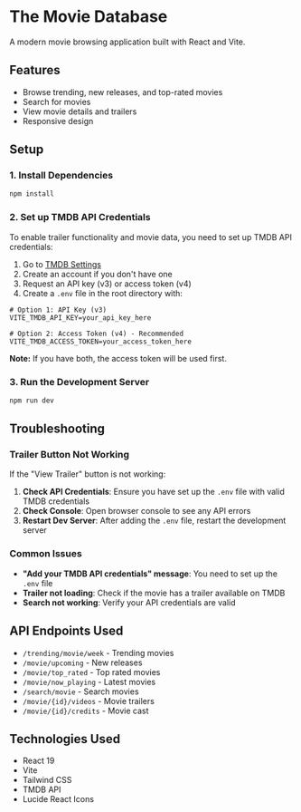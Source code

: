 # The Movie Database

A modern movie browsing application built with React and Vite.

## Features

- Browse trending, new releases, and top-rated movies
- Search for movies
- View movie details and trailers
- Responsive design

## Setup

### 1. Install Dependencies

```bash
npm install
```

### 2. Set up TMDB API Credentials

To enable trailer functionality and movie data, you need to set up TMDB API credentials:

1. Go to [TMDB Settings](https://www.themoviedb.org/settings/api)
2. Create an account if you don't have one
3. Request an API key (v3) or access token (v4)
4. Create a `.env` file in the root directory with:

```env
# Option 1: API Key (v3)
VITE_TMDB_API_KEY=your_api_key_here

# Option 2: Access Token (v4) - Recommended
VITE_TMDB_ACCESS_TOKEN=your_access_token_here
```

**Note:** If you have both, the access token will be used first.

### 3. Run the Development Server

```bash
npm run dev
```

## Troubleshooting

### Trailer Button Not Working

If the "View Trailer" button is not working:

1. **Check API Credentials**: Ensure you have set up the `.env` file with valid TMDB credentials
2. **Check Console**: Open browser console to see any API errors
3. **Restart Dev Server**: After adding the `.env` file, restart the development server

### Common Issues

- **"Add your TMDB API credentials" message**: You need to set up the `.env` file
- **Trailer not loading**: Check if the movie has a trailer available on TMDB
- **Search not working**: Verify your API credentials are valid

## API Endpoints Used

- `/trending/movie/week` - Trending movies
- `/movie/upcoming` - New releases
- `/movie/top_rated` - Top rated movies
- `/movie/now_playing` - Latest movies
- `/search/movie` - Search movies
- `/movie/{id}/videos` - Movie trailers
- `/movie/{id}/credits` - Movie cast

## Technologies Used

- React 19
- Vite
- Tailwind CSS
- TMDB API
- Lucide React Icons
